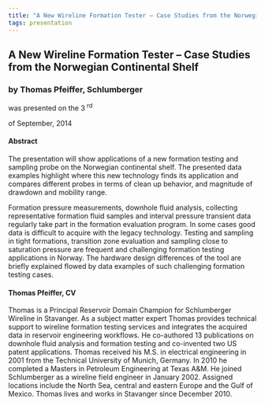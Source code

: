 ```yaml
---
title: "A New Wireline Formation Tester – Case Studies from the Norwegian Continental Shelf (Thomas Pfeiffer, Schlumberger)"
tags: presentation 
---
```



		
<h2>
A New Wireline Formation Tester – Case Studies from the Norwegian Continental Shelf
</h2>

 



		
<h3>
by Thomas Pfeiffer, Schlumberger
</h3>

 



 
<p>
was presented on the 3
<sup>
rd
</sup>

 of September, 2014
</p>

	

 
<h4>
Abstract
</h4>



		

		
<p>
The presentation will show applications of a new formation testing and sampling probe on the Norwegian continental shelf. The presented data examples highlight where this new technology finds its application and compares different probes in terms of clean up behavior, and magnitude of drawdown and mobility range.
</p>

 

<p>
Formation pressure measurements, downhole fluid analysis, collecting representative formation fluid samples and interval pressure transient data regularly take part in the formation evaluation program. In some cases good data is difficult to acquire with the legacy technology. Testing and sampling in tight formations, transition zone evaluation and sampling close to saturation pressure are frequent and challenging formation testing applications in Norway.  The hardware design differences of the tool are briefly explained flowed by data examples of such challenging formation testing cases.

</p>





		
<h4>
Thomas Pfeiffer, CV
</h4>





		
<p>
Thomas is a Principal Reservoir Domain Champion for Schlumberger Wireline in Stavanger. As a subject matter expert Thomas provides technical support to wireline formation testing services and integrates the acquired data in reservoir engineering workflows. He co-authored 13 publications on downhole fluid analysis and formation testing and co-invented two US patent applications. Thomas received his M.S. in electrical engineering in 2001 from the Technical University of Munich, Germany. In 2010 he completed a Masters in Petroleum Engineering at Texas A&M. He joined Schlumberger as a wireline field engineer in January 2002. Assigned locations include the North Sea, central and eastern Europe and the Gulf of Mexico. Thomas lives and works in Stavanger since December 2010.
</p>



 	     

	

